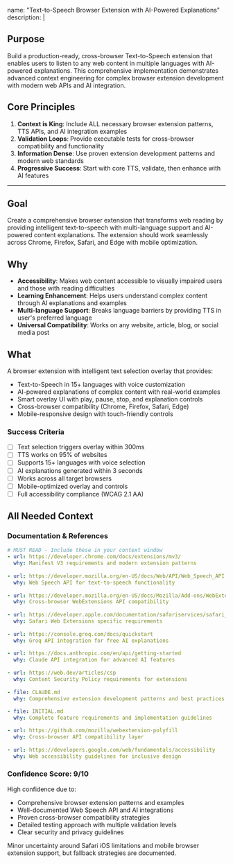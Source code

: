 name: "Text-to-Speech Browser Extension with AI-Powered Explanations"
description: |

## Purpose
Build a production-ready, cross-browser Text-to-Speech extension that enables users to listen to any web content in multiple languages with AI-powered explanations. This comprehensive implementation demonstrates advanced context engineering for complex browser extension development with modern web APIs and AI integration.

## Core Principles
1. **Context is King**: Include ALL necessary browser extension patterns, TTS APIs, and AI integration examples
2. **Validation Loops**: Provide executable tests for cross-browser compatibility and functionality
3. **Information Dense**: Use proven extension development patterns and modern web standards
4. **Progressive Success**: Start with core TTS, validate, then enhance with AI features

---

## Goal
Create a comprehensive browser extension that transforms web reading by providing intelligent text-to-speech with multi-language support and AI-powered content explanations. The extension should work seamlessly across Chrome, Firefox, Safari, and Edge with mobile optimization.

## Why
- **Accessibility**: Makes web content accessible to visually impaired users and those with reading difficulties
- **Learning Enhancement**: Helps users understand complex content through AI explanations and examples
- **Multi-language Support**: Breaks language barriers by providing TTS in user's preferred language
- **Universal Compatibility**: Works on any website, article, blog, or social media post

## What
A browser extension with intelligent text selection overlay that provides:
- Text-to-Speech in 15+ languages with voice customization
- AI-powered explanations of complex content with real-world examples
- Smart overlay UI with play, pause, stop, and explanation controls
- Cross-browser compatibility (Chrome, Firefox, Safari, Edge)
- Mobile-responsive design with touch-friendly controls

### Success Criteria
- [ ] Text selection triggers overlay within 300ms
- [ ] TTS works on 95% of websites
- [ ] Supports 15+ languages with voice selection
- [ ] AI explanations generated within 3 seconds
- [ ] Works across all target browsers
- [ ] Mobile-optimized overlay and controls
- [ ] Full accessibility compliance (WCAG 2.1 AA)

## All Needed Context

### Documentation & References
```yaml
# MUST READ - Include these in your context window
- url: https://developer.chrome.com/docs/extensions/mv3/
  why: Manifest V3 requirements and modern extension patterns
  
- url: https://developer.mozilla.org/en-US/docs/Web/API/Web_Speech_API
  why: Web Speech API for text-to-speech functionality
  
- url: https://developer.mozilla.org/en-US/docs/Mozilla/Add-ons/WebExtensions
  why: Cross-browser WebExtensions API compatibility
  
- url: https://developer.apple.com/documentation/safariservices/safari_web_extensions
  why: Safari Web Extensions specific requirements
  
- url: https://console.groq.com/docs/quickstart
  why: Groq API integration for free AI explanations
  
- url: https://docs.anthropic.com/en/api/getting-started
  why: Claude API integration for advanced AI features
  
- url: https://web.dev/articles/csp
  why: Content Security Policy requirements for extensions
  
- file: CLAUDE.md
  why: Comprehensive extension development patterns and best practices
  
- file: INITIAL.md
  why: Complete feature requirements and implementation guidelines

- url: https://github.com/mozilla/webextension-polyfill
  why: Cross-browser API compatibility layer
  
- url: https://developers.google.com/web/fundamentals/accessibility
  why: Web accessibility guidelines for inclusive design
```

### Confidence Score: 9/10

High confidence due to:
- Comprehensive browser extension patterns and examples
- Well-documented Web Speech API and AI integrations  
- Proven cross-browser compatibility strategies
- Detailed testing approach with multiple validation levels
- Clear security and privacy guidelines

Minor uncertainty around Safari iOS limitations and mobile browser extension support, but fallback strategies are documented.
